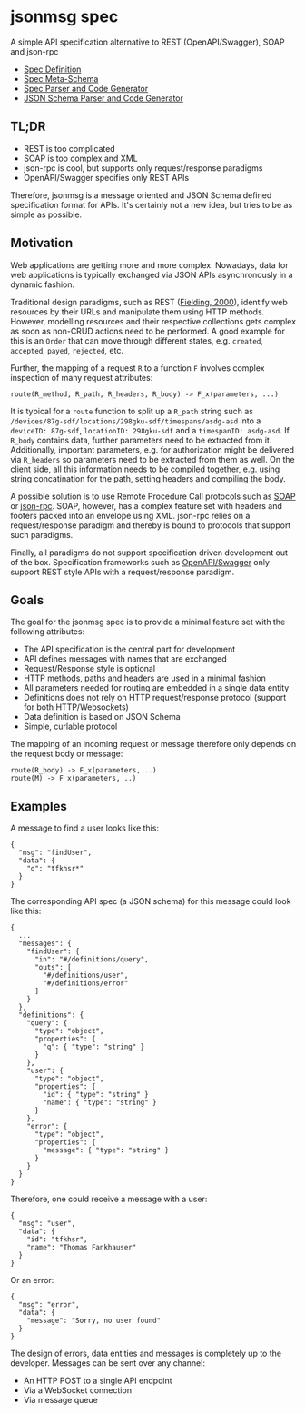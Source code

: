 # jsonmsg spec
A simple API specification alternative to REST (OpenAPI/Swagger), SOAP and json-rpc

- [Spec Definition](SPEC.md)
- [Spec Meta-Schema](meta.json)
- [Spec Parser and Code Generator](https://github.com/tfkhsr/jsonmsg)
- [JSON Schema Parser and Code Generator](https://github.com/tfkhsr/jsonschema)

## TL;DR
- REST is too complicated
- SOAP is too complex and XML
- json-rpc is cool, but supports only request/response paradigms
- OpenAPI/Swagger specifies only REST APIs

Therefore, jsonmsg is a message oriented and JSON Schema defined specification format for APIs.
It's certainly not a new idea, but tries to be as simple as possible.

## Motivation
Web applications are getting more and more complex.
Nowadays, data for web applications is typically exchanged via JSON APIs asynchronously in a dynamic fashion.

Traditional design paradigms, such as REST ([Fielding, 2000](http://www.ics.uci.edu/~fielding/pubs/dissertation/rest_arch_style.htm)), identify web resources by their URLs and manipulate them using HTTP methods.
However, modelling resources and their respective collections gets complex as soon as non-CRUD actions need to be performed.
A good example for this is an `Order` that can move through different states, e.g. `created`, `accepted`, `payed`, `rejected`, etc.

Further, the mapping of a request `R` to a function `F` involves complex inspection of many request attributes:

```
route(R_method, R_path, R_headers, R_body) -> F_x(parameters, ...)
```

It is typical for a `route` function to split up a `R_path` string such as `/devices/87g-sdf/locations/298gku-sdf/timespans/asdg-asd` into a `deviceID: 87g-sdf`, `locationID: 298gku-sdf` and a `timespanID: asdg-asd`.
If `R_body` contains data, further parameters need to be extracted from it.
Additionally, important parameters, e.g. for authorization might be delivered via `R_headers` so parameters need to be extracted from them as well.
On the client side, all this information needs to be compiled together, e.g. using string concatination for the path, setting headers and compiling the body.

A possible solution is to use Remote Procedure Call protocols such as [SOAP](https://www.w3.org/TR/soap/) or [json-rpc](http://www.jsonrpc.org/specification).
SOAP, however, has a complex feature set with headers and footers packed into an envelope using XML.
json-rpc relies on a request/response paradigm and thereby is bound to protocols that support such paradigms.

Finally, all paradigms do not support specification driven development out of the box.
Specification frameworks such as [OpenAPI/Swagger](https://swagger.io) only support REST style APIs with a request/response paradigm.


## Goals

The goal for the jsonmsg spec is to provide a minimal feature set with the following attributes:

- The API specification is the central part for development
- API defines messages with names that are exchanged
- Request/Response style is optional
- HTTP methods, paths and headers are used in a minimal fashion
- All parameters needed for routing are embedded in a single data entity
- Definitions does not rely on HTTP request/response protocol (support for both HTTP/Websockets)
- Data definition is based on JSON Schema
- Simple, curlable protocol

The mapping of an incoming request or message therefore only depends on the request body or message:

```
route(R_body) -> F_x(parameters, ..)
route(M) -> F_x(parameters, ..)
```

## Examples

A message to find a user looks like this:
```
{
  "msg": "findUser",
  "data": {
    "q": "tfkhsr*"
  }
}
```
The corresponding API spec (a JSON schema) for this message could look like this:
```
{
  ...
  "messages": {
    "findUser": {
      "in": "#/definitions/query",
      "outs": [
        "#/definitions/user",
        "#/definitions/error"
      ]
    }
  },
  "definitions": {
    "query": {
      "type": "object",
      "properties": {
        "q": { "type": "string" }
      }
    },
    "user": {
      "type": "object",
      "properties": {
        "id": { "type": "string" }
        "name": { "type": "string" }
      }
    },
    "error": {
      "type": "object",
      "properties": {
        "message": { "type": "string" }
      }
    }
  }
}
```
Therefore, one could receive a message with a user:
```
{
  "msg": "user",
  "data": {
    "id": "tfkhsr",
    "name": "Thomas Fankhauser"
  }
}
```
Or an error:
```
{
  "msg": "error",
  "data": {
    "message": "Sorry, no user found"
  }
}
```

The design of errors, data entities and messages is completely up to the developer.
Messages can be sent over any channel:

- An HTTP POST to a single API endpoint
- Via a WebSocket connection
- Via message queue
